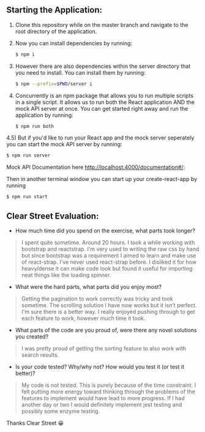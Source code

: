 
## Starting the Application:

 
1) Clone this repository while on the master branch and navigate to the root directory of the application.

2) Now you can install dependencies by running:
   ```bash
   $ npm i
   ```
3) However there are also dependencies within the server directory that you need to install. You can install them by running:

   ```bash
   $ npm --prefix=$PWD/server i
   ```
4) Concurrently is an npm package that allows you to run multiple scripts in a single script.  It allows us to run both the React application AND the mock API server at once. You can get started right away and run the application by running:

   ```bash
   $ npm run both
   ```

4.5) But if you'd like to run your React app and the mock server seperately you can start the mock API server by running:
   ```bash
   $ npm run server
   ```
   Mock API Documentation here [http://localhost:4000/documentation#/](http://localhost:4000/documentation#/):

 Then in another terminal window you can start up your create-react-app by running 
  ```bash
  $ npm run start
  ```



## Clear Street Evaluation:

- How much time did you spend on the exercise, what parts took longer?

> I spent quite sometime. Around 20 hours. I took a while working with bootstrap and reactstrap. I'm very used to writing the raw css by hand but since bootstrap was a requirement I aimed to learn and make use of react-strap. I've never used react-strap before. I disliked it for how heavy/dense it can make code look but found it useful for importing neat things like the loading spinner.

- What were the hard parts, what parts did you enjoy most?

> Getting the pagination to work correctly was tricky and took sometime. The scrolling solution I have now works but it isn't perfect. I'm sure there is a better way. I really enjoyed pushing through to get each feature to work, however much time it took.

- What parts of the code are you proud of, were there any novel solutions you created?

> I was pretty proud of getting the sorting feature to also work with search results. 

- Is your code tested? Why/why not? How would you test it (or test it better)?

> My code is not tested. This is purely because of the time constraint. I felt putting more energy toward thinking through the problems of the features to implement would have lead to more progress. If I had another day or two I would definitely implement jest testing and possibly some enzyme testing.

Thanks Clear Street 😀